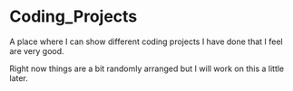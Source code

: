 # Coding_Projects
A place where I can show different coding projects I have done that I feel are very good.

Right now things are a bit randomly arranged but I will work on this a little later.
